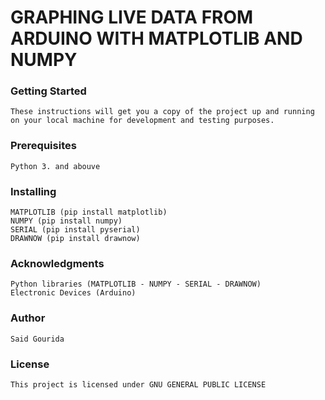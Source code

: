 # GRAPHING LIVE DATA FROM ARDUINO WITH MATPLOTLIB AND NUMPY

### Getting Started
    These instructions will get you a copy of the project up and running on your local machine for development and testing purposes.
### Prerequisites
    Python 3. and abouve 
### Installing
    MATPLOTLIB (pip install matplotlib)
    NUMPY (pip install numpy)
    SERIAL (pip install pyserial)
    DRAWNOW (pip install drawnow)
### Acknowledgments
    Python libraries (MATPLOTLIB - NUMPY - SERIAL - DRAWNOW)
    Electronic Devices (Arduino)
    
### Author
    Said Gourida 
### License
    This project is licensed under GNU GENERAL PUBLIC LICENSE
